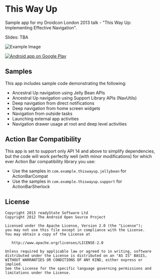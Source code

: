 This Way Up
===========

Sample app for my Droidcon London 2013 talk - "This Way Up: Implementing Effective Navigation".

Slides: TBA

![Example Image][1]

<a href="https://play.google.com/store/apps/details?id=com.readystatesoftware.example.thiswayup">
  <img alt="Android app on Google Play"
       src="https://developer.android.com/images/brand/en_app_rgb_wo_60.png" />
</a>

Samples
-------

This app includes sample code demonstrating the following:

- Ancestral Up navigation using Jelly Bean APIs
- Ancestral Up navigation using Support Library APIs (NavUtils)
- Deep navigation from direct notifications
- Deep navigation from home screen widgets
- Navigation from outside tasks
- Launching external app activities
- Navigation drawer usage at root and deep level activities


Action Bar Compatibility
------------------------

This app is set to support only API 14 and above to simplify dependencies, but the code will work perfectly well (with minor modifications) for which ever Action Bar compatibility library you use:

- Use the samples in `com.example.thiswayup.jellybean` for ActionBarCompat
- Use the samples in `com.example.thiswayup.support` for ActionBarSherlock

License
-------

    Copyright 2013 readyState Software Ltd
    Copyright 2012 The Android Open Source Project

    Licensed under the Apache License, Version 2.0 (the "License");
    you may not use this file except in compliance with the License.
    You may obtain a copy of the License at

       http://www.apache.org/licenses/LICENSE-2.0

    Unless required by applicable law or agreed to in writing, software
    distributed under the License is distributed on an "AS IS" BASIS,
    WITHOUT WARRANTIES OR CONDITIONS OF ANY KIND, either express or implied.
    See the License for the specific language governing permissions and
    limitations under the License.




 [1]: https://raw.github.com/jgilfelt/ThisWayUp/master/art/framed.png
